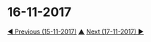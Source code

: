 # 16-11-2017


[◀ Previous (15-11-2017)](https://github.com/humayuns/Workspace/blob/master/Diary/2017/November/15/notebook.md) [▲](https://github.com/humayuns/Workspace/tree/master/Diary/2017/November)
[Next (17-11-2017) ▶](https://github.com/humayuns/Workspace/blob/master/Diary/2017/November/17/notebook.md)
